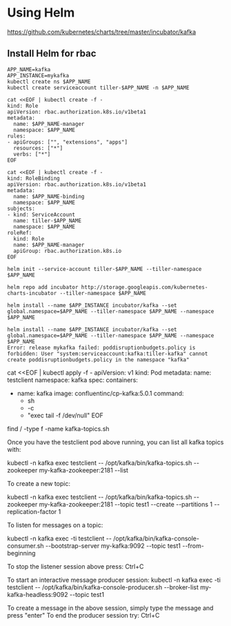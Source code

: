 # Using Helm
https://github.com/kubernetes/charts/tree/master/incubator/kafka

## Install Helm for rbac

```
APP_NAME=kafka
APP_INSTANCE=mykafka
kubectl create ns $APP_NAME
kubectl create serviceaccount tiller-$APP_NAME -n $APP_NAME

cat <<EOF | kubectl create -f -
kind: Role
apiVersion: rbac.authorization.k8s.io/v1beta1
metadata:
  name: $APP_NAME-manager
  namespace: $APP_NAME
rules:
- apiGroups: ["", "extensions", "apps"]
  resources: ["*"]
  verbs: ["*"]
EOF

cat <<EOF | kubectl create -f -
kind: RoleBinding
apiVersion: rbac.authorization.k8s.io/v1beta1
metadata:
  name: $APP_NAME-binding
  namespace: $APP_NAME
subjects:
- kind: ServiceAccount
  name: tiller-$APP_NAME
  namespace: $APP_NAME
roleRef:
  kind: Role
  name: $APP_NAME-manager
  apiGroup: rbac.authorization.k8s.io
EOF

helm init --service-account tiller-$APP_NAME --tiller-namespace $APP_NAME

helm repo add incubator http://storage.googleapis.com/kubernetes-charts-incubator --tiller-namespace $APP_NAME

helm install --name $APP_INSTANCE incubator/kafka --set global.namespace=$APP_NAME --tiller-namespace $APP_NAME --namespace $APP_NAME

helm install --name $APP_INSTANCE incubator/kafka --set global.namespace=$APP_NAME --tiller-namespace $APP_NAME --namespace $APP_NAME
Error: release mykafka failed: poddisruptionbudgets.policy is forbidden: User "system:serviceaccount:kafka:tiller-kafka" cannot create poddisruptionbudgets.policy in the namespace "kafka"

```

cat <<EOF | kubectl apply -f -
apiVersion: v1
kind: Pod
metadata:
  name: testclient
  namespace: kafka
spec:
  containers:
  - name: kafka
    image: confluentinc/cp-kafka:5.0.1
    command:
      - sh
      - -c
      - "exec tail -f /dev/null"
EOF

find / -type f -name kafka-topics.sh


Once you have the testclient pod above running, you can list all kafka
topics with:

  kubectl -n kafka exec testclient -- /opt/kafka/bin/kafka-topics.sh --zookeeper my-kafka-zookeeper:2181 --list

To create a new topic:

  kubectl -n kafka exec testclient -- /opt/kafka/bin/kafka-topics.sh --zookeeper my-kafka-zookeeper:2181 --topic test1 --create --partitions 1 --replication-factor 1

To listen for messages on a topic:

  kubectl -n kafka exec -ti testclient -- /opt/kafka/bin/kafka-console-consumer.sh --bootstrap-server my-kafka:9092 --topic test1 --from-beginning

To stop the listener session above press: Ctrl+C

To start an interactive message producer session:
  kubectl -n kafka exec -ti testclient -- /opt/kafka/bin/kafka-console-producer.sh --broker-list my-kafka-headless:9092 --topic test1

To create a message in the above session, simply type the message and press "enter"
To end the producer session try: Ctrl+C